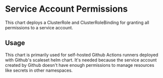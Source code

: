 # Service Account Permissions

This chart deploys a ClusterRole and ClusterRoleBinding for granting all permissions to a service account.

## Usage

This chart is primarily used for self-hosted Github Actions runners deployed with Github's scaleset helm chart. It's needed because the service account created by Github doesn't have enough permissions to manage resources like secrets in other namespaces.
